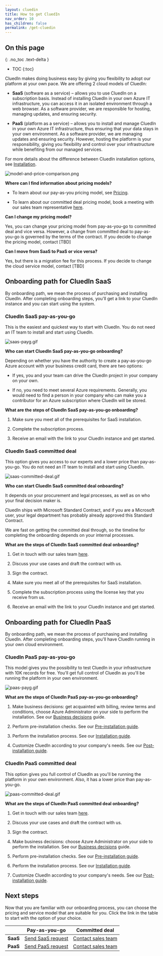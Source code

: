 ```yaml
---
layout: cluedin
title: How to get CluedIn
nav_order: 10
has_children: false
permalink: /get-cluedin
---
```


## On this page
{: .no_toc .text-delta }
- TOC
{:toc}

CluedIn makes doing business easy by giving you flexibility to adopt our platform at your own pace. We are offering 2 cloud models of CluedIn:

- **SaaS** (software as a service) – allows you to use CluedIn on a subscription basis. Instead of installing CluedIn in your own Azure IT infrastructure, you can access it in an isolated environment through a web browser. As a software provider, we are responsible for hosting, managing updates, and ensuring security.

- **PaaS** (platform as a service) – allows you to install and manage CluedIn in your own Azure IT infrastructure, thus ensuring that your data stays in your own environment. As a software provider, we are managing updates and ensuring security. However, hosting the platform is your responsibility, giving you flexibility and control over your infrastructure while benefiting from our managed services.

For more details about the difference between CluedIn installation options, see [Installation](/deployment).

![model-and-price-comparison.png](../../assets/images/get-cluedin/model-and-price-comparison.png)

**Where can I find information about pricing models?**

- To learn about our pay-as-you pricing model, see [Pricing](https://documentation.cluedin.net/deployment/pricing).

- To learn about our committed deal pricing model, book a meeting with our sales team representative [here](https://www.cluedin.com/discovery-call).

**Can I change my pricing model?**

Yes, you can change your pricing model from pay-as-you-go to committed deal and vice versa. However, a change from committed deal to pay-as-you-go is governed by the terms of the contract. If you decide to change the pricing model, contact [TBD]

**Can I move from SaaS to PaaS or vice versa?**

Yes, but there is a migration fee for this process. If you decide to change the cloud service model, contact [TBD]

## Onboarding path for CluedIn SaaS

By onboarding path, we mean the process of purchasing and installing CluedIn. After completing onboarding steps, you'll get a link to your CluedIn instance and you can start using the system.

### CluedIn SaaS pay-as-you-go

This is the easiest and quickest way to start with CluedIn. You do not need an IT team to install and start using CluedIn.

![saas-payg.gif](/.attachments/saas-payg-7b9ba09b-51eb-41f4-a5d8-c9bb1716875d.gif)

**Who can start CluedIn SaaS pay-as-you-go onboarding?**

Depending on whether you have the authority to create a pay-as-you-go Azure account with your business credit card, there are two options:

- If yes, you and your team can drive the CluedIn project in your company on your own.

- If no, you need to meet several Azure requirements. Generally, you would need to find a person in your company who can make you a contributor for an Azure subscription where CluedIn will be stored.

**What are the steps of CluedIn SaaS pay-as-you-go onboarding?**

1. Make sure you meet all of the prerequisites for SaaS installation.

1. Complete the subscription process.

1. Receive an email with the link to your CluedIn instance and get started.

### CluedIn SaaS committed deal

This option gives you access to our experts and a lower price than pay-as-you-go. You do not need an IT team to install and start using CluedIn.

![saas-committed-deal.gif](/.attachments/saas-committed-deal-0df50a9f-f7e4-421d-880a-fb1ee1feb6ad.gif)

**Who can start CluedIn SaaS committed deal onboarding?**

It depends on your procurement and legal processes, as well as on who your final decision maker is.

CluedIn ships with Microsoft Standard Contract, and if you are a Microsoft user, your legal department has probably already approved this Standard Contract.

We are fast on getting the committed deal through, so the timeline for completing the onboarding depends on your internal processes.

**What are the steps of CluedIn SaaS committed deal onboarding?**

1. Get in touch with our sales team [here](https://www.cluedin.com/discovery-call).

1. Discuss your use cases and draft the contract with us.

1. Sign the contract.

1. Make sure you meet all of the prerequisites for SaaS installation.

1. Complete the subscription process using the license key that you receive from us.

1. Receive an email with the link to your CluedIn instance and get started.

## Onboarding path for CluedIn PaaS

By onboarding path, we mean the process of purchasing and installing CluedIn. After completing onboarding steps, you'll have CluedIn running in your own cloud environment.

### CluedIn PaaS pay-as-you-go

This model gives you the possibility to test CluedIn in your infrastructure with 10K records for free. You'll get full control of CluedIn as you'll be running the platform in your own environment.

![paas-payg.gif](/.attachments/paas-payg-3d30c376-5761-47ca-831d-aa8e2945115c.gif)

**What are the steps of CluedIn PaaS pay-as-you-go onboarding?**

1. Make business decisions: get acquainted with billing, review terms and conditions, choose Azure Administrator on your side to perform the installation. See our [Business decisions](https://documentation.cluedin.net/deployment/azure-marketplace/step-1) guide.

1. Perform pre-installation checks. See our [Pre-installation guide](https://documentation.cluedin.net/deployment/azure-marketplace/step-2).

1. Perform the installation process. See our [Installation guide](https://documentation.cluedin.net/deployment/azure-marketplace/step-3).

1. Customize CluedIn according to your company's needs. See our [Post-installation guide](https://documentation.cluedin.net/deployment/azure-marketplace/step-4).

### CluedIn PaaS committed deal

This option gives you full control of CluedIn as you'll be running the platform in your own environment. Also, it has a lower price than pay-as-you-go.

![paas-committed-deal.gif](/.attachments/paas-committed-deal-01412cb0-3016-44c8-b547-3fa89e02c604.gif)

**What are the steps of CluedIn PaaS committed deal onboarding?**

1. Get in touch with our sales team [here](https://www.cluedin.com/discovery-call).

1. Discuss your use cases and draft the contract with us.

1. Sign the contract.

1. Make business decisions: choose Azure Administrator on your side to perform the installation. See our [Business decisions](https://documentation.cluedin.net/deployment/azure-marketplace/step-1) guide.

1. Perform pre-installation checks. See our [Pre-installation guide](https://documentation.cluedin.net/deployment/azure-marketplace/step-2).

1. Perform the installation process. See our [Installation guide](https://documentation.cluedin.net/deployment/azure-marketplace/step-3).

1. Customize CluedIn according to your company's needs. See our [Post-installation guide](https://documentation.cluedin.net/deployment/azure-marketplace/step-4).

## Next steps

Now that you are familiar with our onboarding process, you can choose the pricing and service model that are suitable for you. Click the link in the table to start with the option of your choice.

|  | Pay-as-you-go | Committed deal |
|--|--|--|
| **SaaS** | [Send SaaS request](https://www.cluedin.com/saas-invitation-application) | [Contact sales team](https://www.cluedin.com/discovery-call) |
| **PaaS** | [Send PaaS request](https://www.cluedin.com/cluedin-paas) | [Contact sales team](https://www.cluedin.com/discovery-call) |